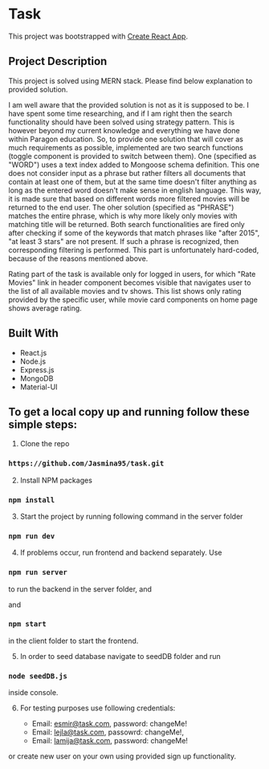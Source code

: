 # Task

This project was bootstrapped with [Create React App](https://github.com/facebook/create-react-app).

## Project Description

This project is solved using MERN stack. Please find below explanation to provided solution.

I am well aware that the provided solution is not as it is supposed to be. I have spent some time researching, and if I am right then the search functionality should have been solved using strategy pattern. This is however beyond my current knowledge and everything we have done within Paragon education. So, to provide one solution that will cover as much requirements as possible, implemented are two search functions (toggle component is provided to switch between them). One (specified as "WORD") uses a text index added to Mongoose schema definition. This one does not consider input as a phrase but rather filters all documents that contain at least one of them, but at the same time doesn't filter anything as long as the entered word doesn't make sense in english language. This way, it is made sure that based on different words more filtered movies will be returned to the end user. The oher solution (specified as "PHRASE") matches the entire phrase, which is why more likely only movies with matching title will be returned. Both search functionalities are fired only after checking if some of the keywords that match phrases like "after 2015", "at least 3 stars" are not present. If such a phrase is recognized, then corresponding filtering is performed. This part is unfortunately hard-coded, because of the reasons mentioned above.

Rating part of the task is available only for logged in users, for which "Rate Movies" link in header component becomes visible that navigates user to the list of all available movies and tv shows. This list shows only rating provided by the specific user, while movie card components on home page shows average rating.

## Built With

- React.js
- Node.js
- Express.js
- MongoDB
- Material-UI

## To get a local copy up and running follow these simple steps:

1. Clone the repo

### `https://github.com/Jasmina95/task.git`

2. Install NPM packages

### `npm install`

3. Start the project by running following command in the server folder

### `npm run dev`

4. If problems occur, run frontend and backend separately. Use

### `npm run server`

to run the backend in the server folder, and

and

### `npm start`

in the client folder to start the frontend.

5. In order to seed database navigate to seedDB folder and run

### `node seedDB.js`

inside console.

6. For testing purposes use following credentials:

   - Email: esmir@task.com, password: changeMe!
   - Email: lejla@task.com, passowrd: changeMe!,
   - Email: lamija@task.com, password: changeMe!

or create new user on your own using provided sign up functionality.
